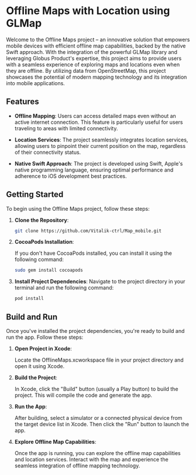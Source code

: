 # Offline Maps with Location using GLMap

Welcome to the Offline Maps project – an innovative solution that empowers mobile devices with efficient offline map capabilities, backed by the native Swift approach. With the integration of the powerful GLMap library and leveraging Globus Product's expertise, this project aims to provide users with a seamless experience of exploring maps and locations even when they are offline. By utilizing data from OpenStreetMap, this project showcases the potential of modern mapping technology and its integration into mobile applications.

## Features

- **Offline Mapping**: Users can access detailed maps even without an active internet connection. This feature is particularly useful for users traveling to areas with limited connectivity.
  
- **Location Services**: The project seamlessly integrates location services, allowing users to pinpoint their current position on the map, regardless of their connectivity status.

- **Native Swift Approach**: The project is developed using Swift, Apple's native programming language, ensuring optimal performance and adherence to iOS development best practices.

## Getting Started

To begin using the Offline Maps project, follow these steps:

1. **Clone the Repository**:
   ```bash
   git clone https://github.com/Vitalik-ctrl/Map_mobile.git

2. **CocoaPods Installation**:

   If you don't have CocoaPods installed, you can install it using the following command:

   ```bash
   sudo gem install cocoapods

3. **Install Project Dependencies**:
Navigate to the project directory in your terminal and run the following command:
   ```bash
   pod install

## Build and Run

Once you've installed the project dependencies, you're ready to build and run the app. Follow these steps:

1. **Open Project in Xcode**:
   
   Locate the OfflineMaps.xcworkspace file in your project directory and open it using Xcode.
2. **Build the Project**:
   
   In Xcode, click the "Build" button (usually a Play button) to build the project. This will compile the code and generate the app.
3. **Run the App**:
   
   After building, select a simulator or a connected physical device from the target device list in Xcode. Then click the "Run" button to launch the app.
4. **Explore Offline Map Capabilities**:
   
   Once the app is running, you can explore the offline map capabilities and location services. Interact with the map and experience the seamless integration of offline mapping technology.
